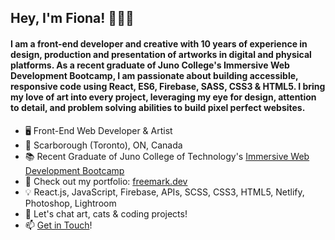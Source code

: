 ## Hey, I'm Fiona! 👩🏻‍💻
#### I am a front-end developer and creative with 10 years of experience in design, production and presentation of artworks in digital and physical platforms. As a recent graduate of Juno College's Immersive Web Development Bootcamp, I am passionate about building accessible, responsive code using React, ES6, Firebase, SASS, CSS3 & HTML5. I bring my love of art into every project, leveraging my eye for design, attention to detail, and problem solving abilities to build pixel perfect websites.

- 🖥 Front-End Web Developer & Artist
- 📍 Scarborough (Toronto), ON, Canada
- 📚 Recent Graduate of Juno College of Technology's <a href="https://junocollege.com/company/">Immersive Web Development Bootcamp</a>
- 🔗 Check out my portfolio: <a href="https://freemark.dev">freemark.dev</a>
- 💡 React.js, JavaScript, Firebase, APIs, SCSS, CSS3, HTML5, Netlify, Photoshop, Lightroom
- 💬 Let's chat art, cats & coding projects!
- 📫 <a href="mailto:fiona.freemark@gmail.com">Get in Touch</a>!
